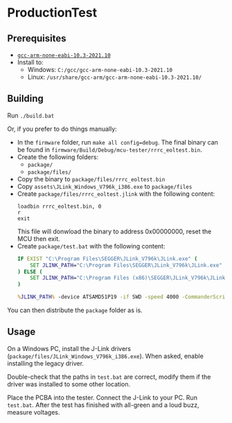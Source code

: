 # ProductionTest

## Prerequisites

- [`gcc-arm-none-eabi-10.3-2021.10`](https://developer.arm.com/downloads/-/gnu-rm/10-3-2021-10)
- Install to:
  - Windows: `C:/gcc/gcc-arm-none-eabi-10.3-2021.10`
  - Linux: `/usr/share/gcc-arm/gcc-arm-none-eabi-10.3-2021.10/`

## Building

Run `./build.bat`

Or, if you prefer to do things manually:

- In the `firmware` folder, run `make all config=debug`. The final binary can be found in `firmware/Build/Debug/mcu-tester/rrrc_eoltest.bin`.
- Create the following folders:
  - `package/`
  - `package/files/`
- Copy the binary to `package/files/rrrc_eoltest.bin`
- Copy `assets\JLink_Windows_V796k_i386.exe` to `package/files`
- Create `package/files/rrrc_eoltest.jlink` with the following content:
    ```
    loadbin rrrc_eoltest.bin, 0
    r
    exit
    ```
  This file will donwload the binary to address 0x00000000, reset the MCU then exit.
- Create `package/test.bat` with the following content:
    ```bat
    IF EXIST "C:\Program Files\SEGGER\JLink_V796k\JLink.exe" (
        SET JLINK_PATH="C:\Program Files\SEGGER\JLink_V796k\JLink.exe"
    ) ELSE (
        SET JLINK_PATH="C:\Program Files (x86)\SEGGER\JLink_V796k\JLink.exe"
    )

    %JLINK_PATH% -device ATSAMD51P19 -if SWD -speed 4000 -CommanderScript files/rrrc_eoltest.jlink
    ```

You can then distribute the `package` folder as is.

## Usage

On a Windows PC, install the J-Link drivers (`package/files/JLink_Windows_V796k_i386.exe`). When
asked, enable installing the legacy driver.

Double-check that the paths in `test.bat` are correct, modify them if the driver was installed to
some other location.

Place the PCBA into the tester. Connect the J-Link to your PC. Run `test.bat`. After the test has
finished with all-green and a loud buzz, measure voltages.
